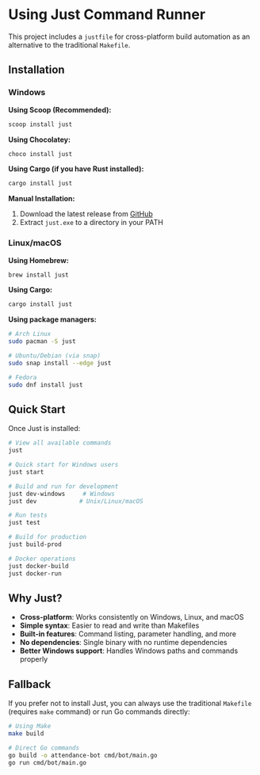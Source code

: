 # Using Just Command Runner

This project includes a `justfile` for cross-platform build automation as an alternative to the traditional `Makefile`.

## Installation

### Windows

**Using Scoop (Recommended):**

```powershell
scoop install just
```

**Using Chocolatey:**

```powershell
choco install just
```

**Using Cargo (if you have Rust installed):**

```powershell
cargo install just
```

**Manual Installation:**

1. Download the latest release from [GitHub](https://github.com/casey/just/releases)
2. Extract `just.exe` to a directory in your PATH

### Linux/macOS

**Using Homebrew:**

```bash
brew install just
```

**Using Cargo:**

```bash
cargo install just
```

**Using package managers:**

```bash
# Arch Linux
sudo pacman -S just

# Ubuntu/Debian (via snap)
sudo snap install --edge just

# Fedora
sudo dnf install just
```

## Quick Start

Once Just is installed:

```bash
# View all available commands
just

# Quick start for Windows users
just start

# Build and run for development
just dev-windows     # Windows
just dev            # Unix/Linux/macOS

# Run tests
just test

# Build for production
just build-prod

# Docker operations
just docker-build
just docker-run
```

## Why Just?

- **Cross-platform**: Works consistently on Windows, Linux, and macOS
- **Simple syntax**: Easier to read and write than Makefiles
- **Built-in features**: Command listing, parameter handling, and more
- **No dependencies**: Single binary with no runtime dependencies
- **Better Windows support**: Handles Windows paths and commands properly

## Fallback

If you prefer not to install Just, you can always use the traditional `Makefile` (requires `make` command) or run Go commands directly:

```bash
# Using Make
make build

# Direct Go commands
go build -o attendance-bot cmd/bot/main.go
go run cmd/bot/main.go
```

